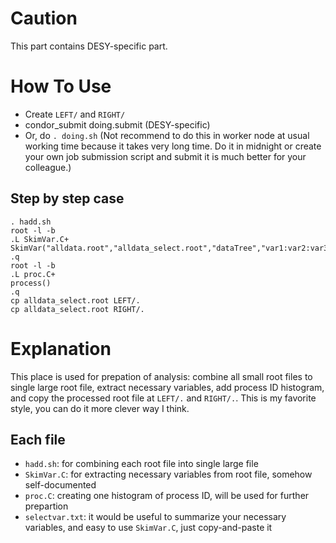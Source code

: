 # Caution
This part contains DESY-specific part.

# How To Use
- Create `LEFT/` and `RIGHT/`
- condor_submit doing.submit (DESY-specific)
- Or, do `. doing.sh` (Not recommend to do this in worker node at usual working time because it takes very long time. Do it in midnight or create your own job submission script and submit it is much better for your colleague.)

## Step by step case
```
. hadd.sh
root -l -b
.L SkimVar.C+
SkimVar("alldata.root","alldata_select.root","dataTree","var1:var2:var3:...")
.q
root -l -b
.L proc.C+
process()
.q
cp alldata_select.root LEFT/.
cp alldata_select.root RIGHT/.
```

# Explanation
This place is used for prepation of analysis: combine all small root files to single large root file, extract necessary variables, add process ID histogram, and copy the processed root file at `LEFT/.` and `RIGHT/.`.
This is my favorite style, you can do it more clever way I think.

## Each file
- `hadd.sh`: for combining each root file into single large file
- `SkimVar.C`: for extracting necessary variables from root file, somehow self-documented
- `proc.C`: creating one histogram of process ID, will be used for further prepartion
- `selectvar.txt`: it would be useful to summarize your necessary variables, and easy to use `SkimVar.C`, just copy-and-paste it